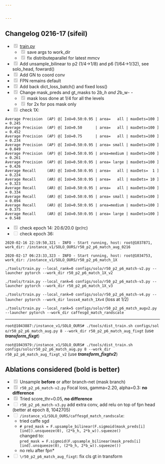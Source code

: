 ```yaml
---


---
```


<h2 id="changelog-0216-17-sifeil">Changelog 0216-17 (sifeil)</h2>
<ul>
<li class="task-list-item"><input type="checkbox" class="task-list-item-checkbox" checked="true" disabled=""> <a href="http://train.py">train.py</a>
<ul>
<li class="task-list-item"><input type="checkbox" class="task-list-item-checkbox" checked="true" disabled=""> save args to work_dir</li>
<li class="task-list-item"><input type="checkbox" class="task-list-item-checkbox" checked="true" disabled=""> fix distributeparallel for latest mmcv</li>
</ul>
</li>
<li class="task-list-item"><input type="checkbox" class="task-list-item-checkbox" checked="true" disabled=""> Add unsample_bilinear to p2 (1/4-&gt;1/8) and p6 (1/64-&gt;1/32), see solo_head, fowrard()</li>
<li class="task-list-item"><input type="checkbox" class="task-list-item-checkbox" checked="true" disabled=""> Add GN to coord conv</li>
<li class="task-list-item"><input type="checkbox" class="task-list-item-checkbox" checked="true" disabled=""> FPN remains default</li>
<li class="task-list-item"><input type="checkbox" class="task-list-item-checkbox" checked="true" disabled=""> Add back dict_loss_batch() and fixed loss()</li>
<li class="task-list-item"><input type="checkbox" class="task-list-item-checkbox" checked="true" disabled=""> Change mask_preds and gt_masks to 2<em>b_h and 2</em>b_w- -
<ul>
<li class="task-list-item"><input type="checkbox" class="task-list-item-checkbox" checked="true" disabled=""> mask loss done at 1/4 for all the levels</li>
<li class="task-list-item"><input type="checkbox" class="task-list-item-checkbox" checked="true" disabled=""> for 2x for pos mask only</li>
</ul>
</li>
<li class="task-list-item"><input type="checkbox" class="task-list-item-checkbox" checked="true" disabled=""> check 1X:</li>
</ul>
<pre><code>Average Precision  (AP) @[ IoU=0.50:0.95 | area=   all | maxDets=100 ] = 0.245
Average Precision  (AP) @[ IoU=0.50      | area=   all | maxDets=100 ] = 0.452
Average Precision  (AP) @[ IoU=0.75      | area=   all | maxDets=100 ] = 0.234
Average Precision  (AP) @[ IoU=0.50:0.95 | area= small | maxDets=100 ] = 0.049
Average Precision  (AP) @[ IoU=0.50:0.95 | area=medium | maxDets=100 ] = 0.261
Average Precision  (AP) @[ IoU=0.50:0.95 | area= large | maxDets=100 ] = 0.426
Average Recall     (AR) @[ IoU=0.50:0.95 | area=   all | maxDets=  1 ] = 0.224
Average Recall     (AR) @[ IoU=0.50:0.95 | area=   all | maxDets= 10 ] = 0.323
Average Recall     (AR) @[ IoU=0.50:0.95 | area=   all | maxDets=100 ] = 0.334
Average Recall     (AR) @[ IoU=0.50:0.95 | area= small | maxDets=100 ] = 0.094
Average Recall     (AR) @[ IoU=0.50:0.95 | area=medium | maxDets=100 ] = 0.375
Average Recall     (AR) @[ IoU=0.50:0.95 | area= large | maxDets=100 ] = 0.548
</code></pre>
<ul>
<li class="task-list-item"><input type="checkbox" class="task-list-item-checkbox" checked="true" disabled=""> check epoch 14: 20.6/20.0 (pr/rc)</li>
<li class="task-list-item"><input type="checkbox" class="task-list-item-checkbox" disabled=""> check epoch 36:</li>
</ul>
<p><code>2020-02-16 22:19:50,321 - INFO - Start running, host: root@1037871, work_dir: /instance_v1/SOLO_OURS/r50_p2_p6_match_aug_0216</code></p>
<p><code>2020-02-17 06:23:33,323 - INFO - Start running, host: root@1034753, work_dir: /instance_v1/SOLO_OURS/r50_p2_p6_match_1X</code></p>
<p><code>./tools/train.py --local_rank=0 configs/solo/r50_p2_p6_match-v2.py --launcher pytorch --work_dir r50_p2_p6_match_1X_v2</code></p>
<p><code>./tools/train.py --local_rank=6 configs/solo/r50_p2_p6_match-v3.py --launcher pytorch --work_dir r50_p2_p6_match_1X_v3</code></p>
<p><code>./tools/train.py --local_rank=0 configs/solo/r50_p2_p6_match-v4.py --launcher pytorch --work_dir lossx4_match_1Xv4</code> (loss at 1/2)</p>
<p><code>./tools/train.py --local_rank=5 configs/solo/r50_p2_p6_match_augv2.py --launcher pytorch --work_dir caffesgd_match_randscale</code></p>
<hr>
<p><code>root@1043887:/instance_v1/SOLO_OURS# ./tools/dist_train.sh configs/sol o/r50_p2_p6_match_aug.py 8 --work_dir r50_p2_p6_match_aug_fixgt</code> (use <em><strong>transform_fixgt</strong></em>)</p>
<p><code>root@1043979:/instance_v1/SOLO_OURS# ./tools/dist_train.sh configs/solo/r50_p2_p6_match_aug.py 8 --work_dir r50_p2_p6_match_aug_fixgt_v2</code> (use <em><strong>transform_fixgtv2</strong></em>)</p>
<h2 id="ablations-considered-bold-is-better">Ablations considered (bold is better)</h2>
<ul>
<li class="task-list-item"><input type="checkbox" class="task-list-item-checkbox" checked="true" disabled=""> Unsample <strong>before</strong> or after branch-net (mask branch)</li>
<li class="task-list-item"><input type="checkbox" class="task-list-item-checkbox" checked="true" disabled="">  <code>r50_p2_p6_match-v2.py</code> Focal loss, gamma=2.20, alpha=0.3:  <strong>no difference</strong></li>
<li class="task-list-item"><input type="checkbox" class="task-list-item-checkbox" checked="true" disabled="">  Tried score_thr=0.05, <strong>no difference</strong></li>
<li class="task-list-item"><input type="checkbox" class="task-list-item-checkbox" disabled=""> <code>r50_p2_p6_match-v3.py</code> add extra conv, add relu on top of fpn head (better at epoch 8, 1042705)</li>
<li class="task-list-item"><input type="checkbox" class="task-list-item-checkbox" disabled=""> <code>/instance_v1/SOLO_OURS/caffesgd_match_randscale</code>:
<ul>
<li>tried caffe sgd</li>
<li><code># pred_mask = F.upsample_bilinear(F.sigmoid(mask_preds[i][ind]).unsqueeze(0), (2*b_h, 2*b_w)).squeeze()</code><br>
changed to:<br>
<code>pred_mask = F.sigmoid(F.upsample_bilinear(mask_preds[i][ind].unsqueeze(0), (2*b_h, 2*b_w)).squeeze())</code></li>
<li>no relu after fpn*</li>
</ul>
</li>
<li class="task-list-item"><input type="checkbox" class="task-list-item-checkbox" disabled=""> <code>\r50_p2_p6_match_aug_fixgt</code>: fix cls gt in transform</li>
</ul>

